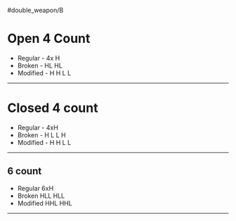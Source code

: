 #double_weapon/B 
# Open 4 Count
- Regular - 4x H
- Broken - HL  HL
- Modified  - H H L L
---

  
# Closed 4 count
- Regular  - 4xH
- Broken    - H L L H
- Modified - H H L L 
---
  
## 6 count
- Regular 6xH
- Broken HLL HLL
- Modified HHL HHL

-----